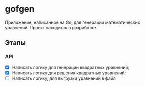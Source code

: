 # gofgen

Приложение, написанное на Go, для генерации математических уравнений. Проект находится в разработке.

## Этапы
### API

- [x] Написать логику для генерации квадратных уравнений;
- [x] Написать логику для решения квадратных уравнений;
- [ ] Написать логику, для выгрузки уравнений в файл